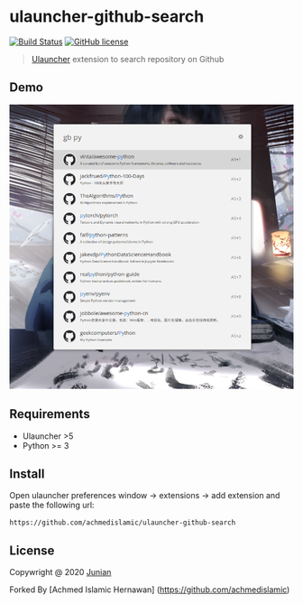 # ulauncher-github-search

[![Build Status](https://img.shields.io/travis/com/brpaz/ulauncher-devdocs.svg)](https://github.com/brpaz/ulauncher-devdocs)
[![GitHub license](https://img.shields.io/github/license/brpaz/ulauncher-devdocs.svg)](https://github.com/brpaz/ulauncher-devdocs/blob/master/LICENSE)

> [Ulauncher](https://ulauncher.io) extension to search repository on Github

## Demo

![demo.png](demo.png)

## Requirements

- Ulauncher >5
- Python >= 3

## Install

Open ulauncher preferences window -> extensions -> add extension and paste the following url:

```
https://github.com/achmedislamic/ulauncher-github-search
```

## License 

Copywright @ 2020 [Junian](https://github.com/Glovecc)

Forked By [Achmed Islamic Hernawan] (https://github.com/achmedislamic)
